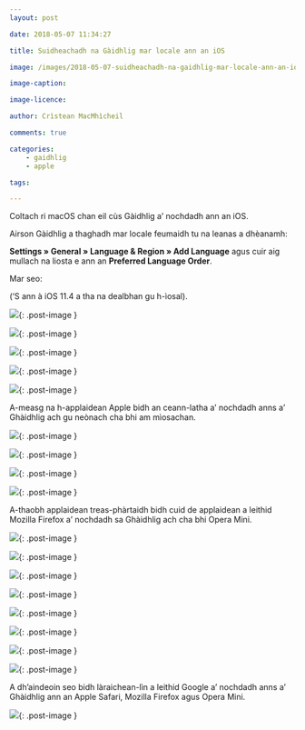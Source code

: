 ```yaml
---
layout: post

date: 2018-05-07 11:34:27

title: Suidheachadh na Gàidhlig mar locale ann an iOS

image: /images/2018-05-07-suidheachadh-na-gaidhlig-mar-locale-ann-an-ios.png

image-caption:

image-licence:

author: Crìstean MacMhìcheil

comments: true

categories:
    - gaidhlig
    - apple

tags:

---
```


Coltach ri macOS chan eil cùs Gàidhlig a’ nochdadh ann an iOS.

<!--more-->

Airson Gàidhlig a thaghadh mar locale feumaidh tu na leanas a dhèanamh:

**Settings » General » Language & Region » Add Language** agus cuir aig mullach na liosta e ann an **Preferred Language Order**.

Mar seo:

(‘S ann à iOS 11.4 a tha na dealbhan gu h-ìosal).

![](/images/2018-05-07-suidheachadh-na-gaidhlig-mar-locale-ann-an-ios-img-01.png){: .post-image }

![](/images/2018-05-07-suidheachadh-na-gaidhlig-mar-locale-ann-an-ios-img-02.png){: .post-image }

![](/images/2018-05-07-suidheachadh-na-gaidhlig-mar-locale-ann-an-ios-img-03.png){: .post-image }

![](/images/2018-05-07-suidheachadh-na-gaidhlig-mar-locale-ann-an-ios-img-04.png){: .post-image }

![](/images/2018-05-07-suidheachadh-na-gaidhlig-mar-locale-ann-an-ios-img-05.png){: .post-image }

A-measg na h-applaidean Apple bidh an ceann-latha a’ nochdadh anns a’ Ghàidhlig ach gu neònach cha bhi am mìosachan.

![](/images/2018-05-07-suidheachadh-na-gaidhlig-mar-locale-ann-an-ios-img-06.png){: .post-image }

![](/images/2018-05-07-suidheachadh-na-gaidhlig-mar-locale-ann-an-ios-img-07.png){: .post-image }

![](/images/2018-05-07-suidheachadh-na-gaidhlig-mar-locale-ann-an-ios-img-08){: .post-image }

![](/images/2018-05-07-suidheachadh-na-gaidhlig-mar-locale-ann-an-ios-img-09.png){: .post-image }

A-thaobh applaidean treas-phàrtaidh bidh cuid de applaidean a leithid  Mozilla Firefox a’ nochdadh sa Ghàidhlig ach cha bhi Opera Mini.

![](/images/2018-05-07-suidheachadh-na-gaidhlig-mar-locale-ann-an-ios-img-11.png){: .post-image }

![](/images/2018-05-07-suidheachadh-na-gaidhlig-mar-locale-ann-an-ios-img-12.png){: .post-image }

![](/images/2018-05-07-suidheachadh-na-gaidhlig-mar-locale-ann-an-ios-img-13.png){: .post-image }

![](/images/2018-05-07-suidheachadh-na-gaidhlig-mar-locale-ann-an-ios-img-14.png){: .post-image }

![](/images/2018-05-07-suidheachadh-na-gaidhlig-mar-locale-ann-an-ios-img-15.png){: .post-image }

![](/images/2018-05-07-suidheachadh-na-gaidhlig-mar-locale-ann-an-ios-img-16.png){: .post-image }

![](/images/2018-05-07-suidheachadh-na-gaidhlig-mar-locale-ann-an-ios-img-17.png){: .post-image }

![](/images/2018-05-07-suidheachadh-na-gaidhlig-mar-locale-ann-an-ios-img-18.png){: .post-image }

A dh’aindeoin seo bidh làraichean-lìn a leithid Google a’ nochdadh  anns a’ Ghàidhlig ann an Apple Safari, Mozilla Firefox agus Opera Mini.

![](/images/2018-05-07-suidheachadh-na-gaidhlig-mar-locale-ann-an-ios-img-10.png){: .post-image }

